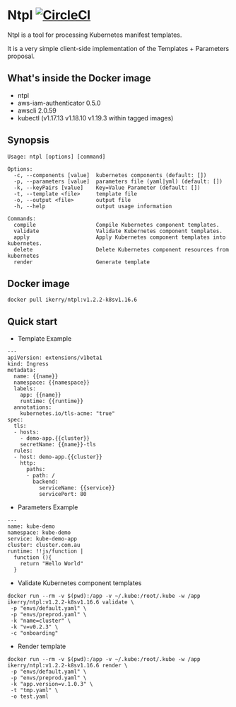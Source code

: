 # Ntpl [![CircleCI](https://circleci.com/gh/wrasdf/ntpl/tree/master.svg?style=svg)](https://circleci.com/gh/wrasdf/ntpl/tree/master)

Ntpl is a tool for processing Kubernetes manifest templates.

It is a very simple client-side implementation of the Templates + Parameters proposal.

## What's inside the Docker image

- ntpl
- aws-iam-authenticator 0.5.0
- awscli 2.0.59
- kubectl (v1.17.13 v1.18.10 v1.19.3 within tagged images)

## Synopsis

```
Usage: ntpl [options] [command]

Options:
  -c, --components [value]  kubernetes components (default: [])
  -p, --parameters [value]  parameters file (yaml|yml) (default: [])
  -k, --keyPairs [value]    Key=Value Parameter (default: [])
  -t, --template <file>     template file
  -o, --output <file>       output file
  -h, --help                output usage information

Commands:
  compile                   Compile Kubernetes component templates.
  validate                  Validate Kubernetes component templates.
  apply                     Apply Kubernetes component templates into kubernetes.
  delete                    Delete Kubernetes component resources from kubernetes
  render                    Generate template
```

## Docker image

```
docker pull ikerry/ntpl:v1.2.2-k8sv1.16.6
```

## Quick start

- Template Example

```
---
apiVersion: extensions/v1beta1
kind: Ingress
metadata:
  name: {{name}}
  namespace: {{namespace}}
  labels:
    app: {{name}}
    runtime: {{runtime}}
  annotations:
    kubernetes.io/tls-acme: "true"
spec:
  tls:
  - hosts:
    - demo-app.{{cluster}}
    secretName: {{name}}-tls
  rules:
  - host: demo-app.{{cluster}}
    http:
      paths:
      - path: /
        backend:
          serviceName: {{service}}
          servicePort: 80
```

- Parameters Example

```
---
name: kube-demo
namespace: kube-demo
service: kube-demo-app
cluster: cluster.com.au
runtime: !!js/function |
  function (){
    return "Hello World"
  }
```

- Validate Kubernetes component templates

```
docker run --rm -v $(pwd):/app -v ~/.kube:/root/.kube -w /app ikerry/ntpl:v1.2.2-k8sv1.16.6 validate \
 -p "envs/default.yaml" \
 -p "envs/preprod.yaml" \
 -k "name=cluster" \
 -k "v=v0.2.3" \
 -c "onboarding"
```

- Render template

```
docker run --rm -v $(pwd):/app -v ~/.kube:/root/.kube -w /app ikerry/ntpl:v1.2.2-k8sv1.16.6 render \
 -p "envs/default.yaml" \
 -p "envs/preprod.yaml" \
 -k "app.version=v.1.0.3" \
 -t "tmp.yaml" \
 -o test.yaml
```
